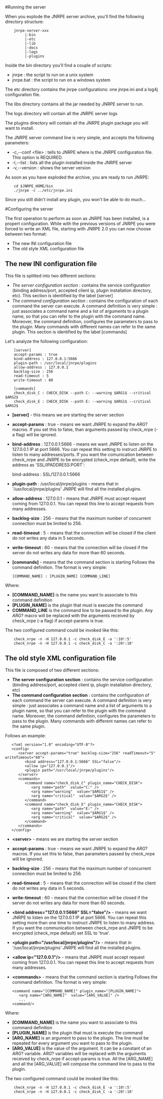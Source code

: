 #Running the server

  When you explode the JNRPE server archive, you'll find the following directory structure:
  
        jnrpe-server-xxx
             |-bin
             |-etc
             |-lib
             |-docs
             |-logs
             |-plugins
  
  Inside the bin directory you'll find a couple of scripts:
  
  * jnrpe : the script to run on a unix system
  * jnrpe.bat : the script to run on a windows system
  
  The etc directory contains the jnrpe configurations: one jnrpe.ini and a log4j configuration file.
  
  The libs directory contains all the jar needed by JNRPE server to run.
  
  The logs directory will contain all the JNRPE server logs
  
  The plugins directory will contain all the JNRPE plugin package you will want to install.
  
  The JNRPE server command line is very simple, and accepts the following parameters:
  
  * -c,--conf \<file\> : tells to JNRPE where is the JNRPE configuration file. This option is REQUIRED.
  * -l,--list : lists all the plugin installed inside the JNRPE server
  * -v,--version : shows the server version
  
  As soon as you have exploded the archive, you are ready to run JNRPE:
  
        cd $JNRPE_HOME/bin
        ./jnrpe -c ../etc/jnrpe.ini

  Since you still didn't install any plugin, you won't be able to do much...

#Configuring the server

  The first operation to perform as soon as JNRPE has been installed, is a propert configuration.
  While with the previous versions of JNRPE you were forced to write
  an XML file, starting with JNRPE 2.0 you can now choose between two format:
  
  * The new INI configuration file
  * The old style XML configuration file
  
## The new INI configuration file

 This file is splitted into two different sections:
 
  * *The server configuration section* : contains the service configuration (binding address/port, 
    accepted client ip, plugin installation directory, etc). This section is identified by the label [server]
  * *The command configuration section* : contains the configuration of each command the server can execute. 
    A command definition is very simple : just associates a command name and a list of arguments to a 
    plugin name, so that you can refer to the plugin with the command name. Moreover, the command 
    definition, configures the parameters to pass to the plugin. 
    Many commands with different names can refer to the same plugin. This section is identified by the label [commands]
 
 Let's analyze the following configuration:
 
        [server]
        accept-params : true
        bind-address : 127.0.0.1:5666
        plugin-path : /usr/local/jnrpe/plugins
        allow-address : 127.0.0.1
        backlog-size : 256
        read-timeout : 5
        write-timeout : 60
        
        [commands]
        check_disk_C : CHECK_DISK --path C: --warning $ARG1$ --critical $ARG2$
        check_disk_E : CHECK_DISK --path E: --warning $ARG1$ --critical $ARG2$
 
  * **[server]** - this means we are starting the server section
  * **accept-params** : true - means we want JNRPE to expand the $ARG?$ macros. 
   If you set this to false, than arguments passed by check_nrpe (-a flag) will be ignored.
  * **bind-address** : 127.0.0.1:5666 - means we want JNRPE to listen on the 127.0.0.1 IP 
   at port 5666. You can repeat this setting to instruct JNRPE to 
   listen to many addresses/ports. If you want the comunication between check_nrpe and JNRPE to be
   encrypted (check_nrpe default), write the address as 'SSL/IPADDRESS:PORT':
   
      bind-address : SSL/127.0.0.1:5666
 
  * **plugin-path** : /usr/local/jnrpe/plugins - means that in '/usr/local/jnrpe/plugins' 
   JNRPE will find all the installed plugins.
  * **allow-address** : 127.0.0.1 - means that JNRPE must accept request coming from 
   127.0.0.1. You can repeat this line to accept requests from many addresses.
  * **backlog-size** : 256 - means that the maximum number of concurrent connection must be 
   limited to 256.
  * **read-timeout** : 5 - means that the connection will be closed if the client do not writes
    any data in 5 seconds.
  * **write-timeout** : 60 - means that the connection will be closed if the server do not 
    writes any data for more than 60 seconds. 
  * **[commands]** - means that the command section is starting
    Follows the command definition. The format is very simple:
    

        [COMMAND_NAME] : [PLUGIN_NAME] [COMMAND_LINE]

Where:
  
  * **[COMMAND_NAME]** is the name you want to associate to this command definition
  * **[PLUGIN_NAME]** is the plugin that must is execute the command
  * **COMMAND_LINE** is the command line to be passed to the plugin. Any $ARG?$ macro will be replaced with the
     arguments received by check_nrpe (-a flag) if accept-params is true.
    
 The two configured command could be invoked like this:
 
        check_nrpe -n -H 127.0.0.1 -c check_disk_E -a ':10!:5'
        check_nrpe -n -H 127.0.0.1 -c check_disk_C -a ':20!:10'

## The old style XML configuration file

  This file is composed of two different sections:
 
  * **The server configuration section** : contains the service configuration (binding address/port, 
    accepted client ip, plugin installation directory, etc)
  * **The command configuration section** : contains the configuration of each command the server can execute. 
    A command definition is very simple : just associates a command name and a list of arguments to a 
    plugin name, so that you can refer to the plugin with the command name. Moreover, the command 
    definition, configures the parameters to pass to the plugin. 
    Many commands with different names can refer to the same plugin.
 
 Follows an example:

       <?xml version="1.0" encoding="UTF-8"?>
       <config>
          <server accept-params="true" backlog-size="256" readTimeout="5" writeTimeout="60">
             <bind address="127.0.0.1:5666" SSL="false"/>
             <allow ip="127.0.0.1"/>
             <plugin path="/usr/local/jnrpe/plugins"/>
          </server>
          <commands>
             <command name="check_disk_C" plugin_name="CHECK_DISK">
                <arg name="path"  value="C:" />
                <arg name="warning"  value="$ARG1$" />
                <arg name="critical"  value="$ARG2$" />
             </command>
             <command name="check_disk_E" plugin_name="CHECK_DISK">
                <arg name="path"  value="E:" />
                <arg name="warning"  value="$ARG1$" />
                <arg name="critical"  value="$ARG2$" />
             </command>
          </commands>
       </config>

  * **\<server\>** - means we are starting the server section
  * **accept-params** : true - means we want JNRPE to expand the $ARG?$ macros. 
   If you set this to false, than parameters passed by check_nrpe will be ignored.
  * **backlog-size** : 256 - means that the maximum number of concurrent connection must be 
    limited to 256.
  * **read-timeout** : 5 - means that the connection will be closed if the client do not writes
    any data in 5 seconds.
  * **write-timeout** : 60 - means that the connection will be closed if the server do not 
    writes any data for more than 60 seconds.
  * **\<bind address="127.0.0.1:5666" SSL="false"/\>** - means we want JNRPE to listen on the 127.0.0.1 IP 
   at port 5666. You can repeat this setting more than one time to instruct JNRPE to 
   listen to many address.
   If you want the communication between check_nrpe and JNRPE to be encrypted (check_nrpe default) set
   SSL to 'true'.
  * **\<plugin path="/usr/local/jnrpe/plugins"/\>** - means that in '/usr/local/jnrpe/plugins' 
   JNRPE will find all the installed plugins.
  * **\<allow ip="127.0.0.1"/\>** - means that JNRPE must accept request coming from 
   127.0.0.1. You can repeat this line to accept requests from many addresses.
  * **\<commands\>** - means that the command section is starting
   Follows the command definition. The format is very simple:

        <command name="[COMMAND_NAME]" plugin_name="[PLUGIN_NAME]">
           <arg name="[ARG_NAME]"  value="[ARG_VALUE]" />
           ...
        <command/>
   
 Where:
  
  * **[COMMAND_NAME]** is the name you want to associate to this command definition
  * **[PLUGIN_NAME]** is the plugin that must is execute the command
  * **[ARG_NAME]** is an argument to pass to the plugin. The line must be repeated for every 
  argument you want to pass to the plugin.
  * **[ARG_VALUE]** is the value of the argument. It can be a constant of an $ARG?$ variable.
  $ARG?$ variables will be replaced with the arguments received by check_nrpe if accept-params is true.
  All the [ARG_NAME] and all the [ARG_VALUE] will compose the command line to pass to the plugin.
   
 The two configured command could be invoked like this:
 
        check_nrpe -n -H 127.0.0.1 -c check_disk_E -a ':10!:5'
        check_nrpe -n -H 127.0.0.1 -c check_disk_C -a ':20!:10'


